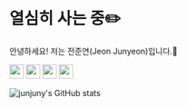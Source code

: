 # 열심히 사는 중✏️

안녕하세요! 저는 전준연(Jeon Junyeon)입니다.👋

<div>
  <img src="https://img.shields.io/badge/React-61DAFB?style=flat-square&logo=react&logoColor=black" style="height:25px"/>
  <img src="https://img.shields.io/badge/JavaScript-F7DF1E?style=flat-square&logo=javascript&logoColor=black" style="height:25px"/>
  <img src="https://img.shields.io/badge/TypeScript-3178C6?style=flat-square&logo=TypeScript&logoColor=white" style="height:25px"/>
  <img src="https://img.shields.io/badge/Styled-DB7093?style=flat-square&logo=styledcomponents&logoColor=white" style="height:25px"/>
</div>

<span></span>

![junjuny's GitHub stats](https://github-readme-stats.vercel.app/api?username=junjuny0227&show_icons=true&hide=stars,issues&theme=github_dark)
